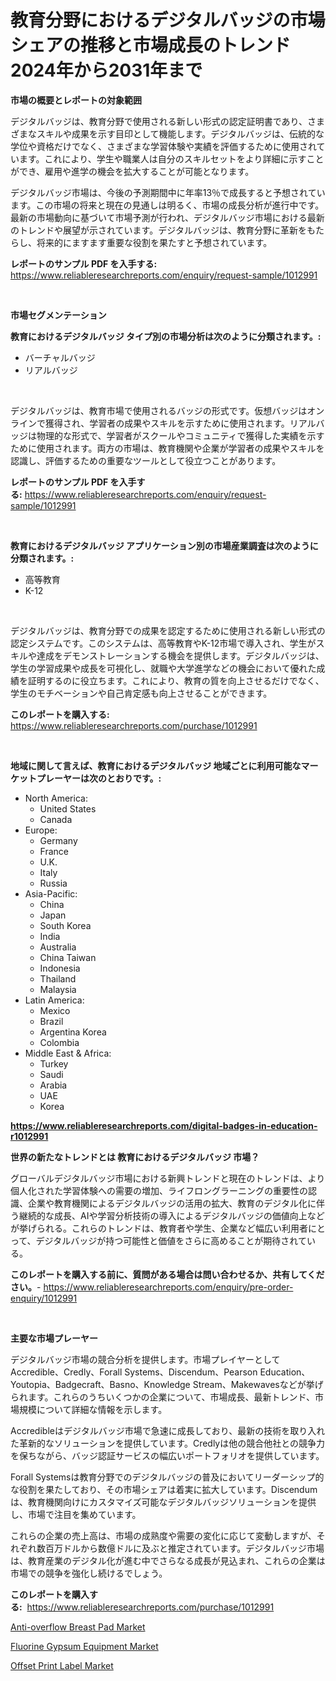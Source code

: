<p><h1>教育分野におけるデジタルバッジの市場シェアの推移と市場成長のトレンド 2024年から2031年まで</h1></p><p><strong>市場の概要とレポートの対象範囲</strong></p>
<p><p>デジタルバッジは、教育分野で使用される新しい形式の認定証明書であり、さまざまなスキルや成果を示す目印として機能します。デジタルバッジは、伝統的な学位や資格だけでなく、さまざまな学習体験や実績を評価するために使用されています。これにより、学生や職業人は自分のスキルセットをより詳細に示すことができ、雇用や進学の機会を拡大することが可能となります。</p><p>デジタルバッジ市場は、今後の予測期間中に年率13％で成長すると予想されています。この市場の将来と現在の見通しは明るく、市場の成長分析が進行中です。最新の市場動向に基づいて市場予測が行われ、デジタルバッジ市場における最新のトレンドや展望が示されています。デジタルバッジは、教育分野に革新をもたらし、将来的にますます重要な役割を果たすと予想されています。</p></p>
<p><strong>レポートのサンプル PDF を入手する:</strong> <a href="https://www.reliableresearchreports.com/enquiry/request-sample/1012991">https://www.reliableresearchreports.com/enquiry/request-sample/1012991</a></p>
<p>&nbsp;</p>
<p><strong>市場セグメンテーション</strong></p>
<p><strong>教育におけるデジタルバッジ タイプ別の市場分析は次のように分類されます。:</strong></p>
<p><ul><li>バーチャルバッジ</li><li>リアルバッジ</li></ul></p>
<p>&nbsp;</p>
<p><p>デジタルバッジは、教育市場で使用されるバッジの形式です。仮想バッジはオンラインで獲得され、学習者の成果やスキルを示すために使用されます。リアルバッジは物理的な形式で、学習者がスクールやコミュニティで獲得した実績を示すために使用されます。両方の市場は、教育機関や企業が学習者の成果やスキルを認識し、評価するための重要なツールとして役立つことがあります。</p></p>
<p><strong>レポートのサンプル PDF を入手する:</strong>&nbsp;<a href="https://www.reliableresearchreports.com/enquiry/request-sample/1012991">https://www.reliableresearchreports.com/enquiry/request-sample/1012991</a></p>
<p>&nbsp;</p>
<p><strong> 教育におけるデジタルバッジ アプリケーション別の市場産業調査は次のように分類されます。:</strong></p>
<p><ul><li>高等教育</li><li>K-12</li></ul></p>
<p>&nbsp;</p>
<p><p>デジタルバッジは、教育分野での成果を認定するために使用される新しい形式の認定システムです。このシステムは、高等教育やK-12市場で導入され、学生がスキルや達成をデモンストレーションする機会を提供します。デジタルバッジは、学生の学習成果や成長を可視化し、就職や大学進学などの機会において優れた成績を証明するのに役立ちます。これにより、教育の質を向上させるだけでなく、学生のモチベーションや自己肯定感も向上させることができます。</p></p>
<p><strong>このレポートを購入する:</strong>&nbsp; <a href="https://www.reliableresearchreports.com/purchase/1012991">https://www.reliableresearchreports.com/purchase/1012991</a></p>
<p>&nbsp;</p>
<p><strong>地域に関して言えば、教育におけるデジタルバッジ 地域ごとに利用可能なマーケットプレーヤーは次のとおりです。:</strong></p>
<p><ul>
    <li>
        North America:
        <ul>
            <li>United States</li>
            <li>Canada</li>
        </ul>
    </li>
    <li>
        Europe:
        <ul>
            <li>Germany</li>
            <li>France</li>
            <li>U.K.</li>
            <li>Italy</li>
            <li>Russia</li>
        </ul>
    </li>
    <li>
        Asia-Pacific:
        <ul>
            <li>China</li>
            <li>Japan</li>
            <li>South Korea</li>
            <li>India</li>
            <li>Australia</li>
            <li>China Taiwan</li>
            <li>Indonesia</li>
            <li>Thailand</li>
            <li>Malaysia</li>
        </ul>
    </li>
    <li>
        Latin America:
        <ul>
            <li>Mexico</li>
            <li>Brazil</li>
            <li>Argentina Korea</li>
            <li>Colombia</li>
        </ul>
    </li>
    <li>
        Middle East & Africa:
        <ul>
            <li>Turkey</li>
            <li>Saudi</li>
            <li>Arabia</li>
            <li>UAE</li>
            <li>Korea</li>
        </ul>
    </li>
    </ul></p>
<p><strong><a href="https://www.reliableresearchreports.com/digital-badges-in-education-r1012991">https://www.reliableresearchreports.com/digital-badges-in-education-r1012991</a></strong>&nbsp;</p>
<p><strong>世界の新たなトレンドとは 教育におけるデジタルバッジ 市場？</strong></p>
<p><p>グローバルデジタルバッジ市場における新興トレンドと現在のトレンドは、より個人化された学習体験への需要の増加、ライフロングラーニングの重要性の認識、企業や教育機関によるデジタルバッジの活用の拡大、教育のデジタル化に伴う継続的な成長、AIや学習分析技術の導入によるデジタルバッジの価値向上などが挙げられる。これらのトレンドは、教育者や学生、企業など幅広い利用者にとって、デジタルバッジが持つ可能性と価値をさらに高めることが期待されている。</p></p>
<p><strong>このレポートを購入する前に、質問がある場合は問い合わせるか、共有してください。</strong>- <a href="https://www.reliableresearchreports.com/enquiry/pre-order-enquiry/1012991">https://www.reliableresearchreports.com/enquiry/pre-order-enquiry/1012991</a></p>
<p>&nbsp;</p>
<p><strong>主要な市場プレーヤー</strong></p>
<p><p>デジタルバッジ市場の競合分析を提供します。市場プレイヤーとしてAccredible、Credly、Forall Systems、Discendum、Pearson Education、Youtopia、Badgecraft、Basno、Knowledge Stream、Makewavesなどが挙げられます。これらのうちいくつかの企業について、市場成長、最新トレンド、市場規模について詳細な情報を示します。</p><p>Accredibleはデジタルバッジ市場で急速に成長しており、最新の技術を取り入れた革新的なソリューションを提供しています。Credlyは他の競合他社との競争力を保ちながら、バッジ認証サービスの幅広いポートフォリオを提供しています。</p><p>Forall Systemsは教育分野でのデジタルバッジの普及においてリーダーシップ的な役割を果たしており、その市場シェアは着実に拡大しています。Discendumは、教育機関向けにカスタマイズ可能なデジタルバッジソリューションを提供し、市場で注目を集めています。</p><p>これらの企業の売上高は、市場の成熟度や需要の変化に応じて変動しますが、それぞれ数百万ドルから数億ドルに及ぶと推定されています。デジタルバッジ市場は、教育産業のデジタル化が進む中でさらなる成長が見込まれ、これらの企業は市場での競争を強化し続けるでしょう。</p></p>
<p><strong>このレポートを購入する:</strong>&nbsp;&nbsp;<a href="https://www.reliableresearchreports.com/purchase/1012991">https://www.reliableresearchreports.com/purchase/1012991</a></p>
<p><p><a href="https://www.linkedin.com/pulse/anti-overflow-breast-pad-market-size-focuses-dynamics-in-depth-2dooe?trackingId=SlSqphY%2B5pW0M44wggBZPA%3D%3D">Anti-overflow Breast Pad Market</a></p><p><a href="https://www.linkedin.com/pulse/fluorine-gypsum-equipment-market-size-2024-2031-global-industrial-by78e?trackingId=9UVSGF6pu%2BiXinb9VGpZCA%3D%3D">Fluorine Gypsum Equipment Market</a></p><p><a href="https://www.linkedin.com/pulse/offset-print-label-market-furnish-information-size-share-dynamics-zyqze?trackingId=k43Y2WqIqteOqrTKzcjc2A%3D%3D">Offset Print Label Market</a></p></p>